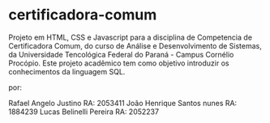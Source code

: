 # certificadora-comum
Projeto em HTML, CSS e Javascript para a disciplina de Competencia de Certificadora Comum, do curso de Análise e Desenvolvimento de Sistemas, da Universidade Tencológica Federal do Paraná - Campus Cornélio Procópio. Este projeto acadêmico tem como objetivo introduzir os conhecimentos da linguagem SQL.

por:

Rafael Angelo Justino       RA: 2053411	
João Henrique Santos nunes  RA: 1884239	
Lucas Belinelli Pereira     RA: 2052237

